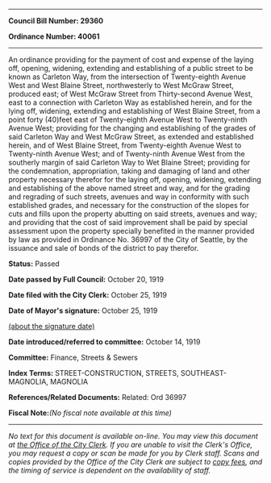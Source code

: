 

********

**Council Bill Number: 29360**
   
**Ordinance Number: 40061**
********

 An ordinance providing for the payment of cost and expense of the laying off, opening, widening, extending and establishing of a public street to be known as Carleton Way, from the intersection of Twenty-eighth Avenue West and West Blaine Street, northwesterly to West McGraw Street, produced east; of West McGraw Street from Thirty-second Avenue West, east to a connection with Carleton Way as established herein, and for the lying off, widening, extending and establishing of West Blaine Street, from a point forty (40)feet east of Twenty-eighth Avenue West to Twenty-ninth Avenue West; providing for the changing and establishing of the grades of said Carleton Way and West McGraw Street, as extended and established herein, and of West Blaine Street, from Twenty-eighth Avenue West to Twenty-ninth Avenue West; and of Twenty-ninth Avenue West from the southerly margin of said Carleton Way to Wet Blaine Street; providing for the condemnation, appropriation, taking and damaging of land and other property necessary therefor for the laying off, opening, widening, extending and establishing of the above named street and way, and for the grading and regrading of such streets, avenues and way in conformity with such established grades, and necessary for the construction of the slopes for cuts and fills upon the property abutting on said streets, avenues and way; and providing that the cost of said improvement shall be paid by special assessment upon the property specially benefited in the manner provided by law as provided in Ordinance No. 36997 of the City of Seattle, by the issuance and sale of bonds of the district to pay therefor.

**Status:** Passed
   
**Date passed by Full Council:** October 20, 1919
   
**Date filed with the City Clerk:** October 25, 1919
   
**Date of Mayor's signature:** October 25, 1919
   
[(about the signature date)](/~public/approvaldate.htm)
   
   
   
**Date introduced/referred to committee:** October 14, 1919
   
**Committee:** Finance, Streets & Sewers
   
   
**Index Terms:** STREET-CONSTRUCTION, STREETS, SOUTHEAST-MAGNOLIA, MAGNOLIA

**References/Related Documents:** Related: Ord 36997

**Fiscal Note:**_(No fiscal note available at this time)_
********

_No text for this document is available on-line. You may view this document at [the Office of the City Clerk](http://www.seattle.gov/leg/clerk/contactUs.htm). If you are unable to visit the Clerk's Office, you may request a copy or scan be made for you by Clerk staff. Scans and copies provided by the Office of the City Clerk are subject to [copy fees](http://clerk.seattle.gov/~public/clerkfees.htm), and the timing of service is dependent on the availability of staff._

